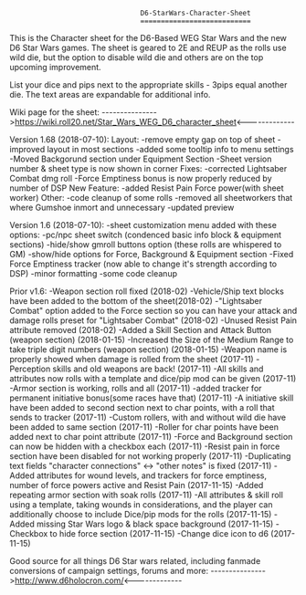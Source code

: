 									D6-StarWars-Character-Sheet
									===========================

This is the Character sheet for the D6-Based  WEG Star Wars and the new D6 Star Wars games. The sheet is geared to 2E and REUP as the rolls use wild die, but the option to disable wild die and others are on the top upcoming improvement.

List your dice and pips next to the appropriate skills -  3pips equal another die.
The text areas are expandable for additional info. 

Wiki page for the sheet:
		--------------->https://wiki.roll20.net/Star_Wars_WEG_D6_character_sheet<-------------

Version 1.68 (2018-07-10):
	Layout:
	-remove empty gap on top of sheet
	-improved layout in most sections
	-added some tooltip info to menu settings
	-Moved Backgorund section under Equipment Section
	-Sheet version number & sheet type is now shown in corner
	Fixes:
	-corrected Lightsaber Combat dmg roll
	-Force Emptiness bonus is now properly reduced by number of DSP
	New Feature:
	-added Resist Pain Force power(with sheet worker)
	Other:
	-code cleanup of some rolls
	-removed all sheetworkers that where Gumshoe inmort and unnecessary 
	-updated preview


		
Version 1.6 (2018-07-10):
	-sheet customization menu added with these options:
		-pc/npc sheet switch 							(condenced basic info block & equipment sections)
		-hide/show gmroll buttons option 				(these rolls are whispered to GM)
		-show/hide options for Force, Background & Equipment section
	-Fixed Force Emptiness tracker						(now able to change it's strength according to DSP)
	-minor formatting
	-some code cleanup

Prior v1.6:
	-Weapon section roll fixed (2018-02)
	-Vehicle/Ship text blocks have been added to the bottom of the sheet(2018-02)
	-"Lightsaber Combat" option added to the Force section so you can have your attack and damage rolls preset for "Lightsaber Combat" (2018-02)
	-Unused Resist Pain attribute removed (2018-02)
	-Added a Skill Section and Attack Button (weapon section) (2018-01-15)
	-Increased the Size of the Medium Range to take triple digit numbers (weapon section) (2018-01-15)
	-Weapon name is properly showed when damage is rolled from the sheet (2017-11)
	-Perception skills and old weapons are back! (2017-11)
	-All skills and attributes now rolls with a template and dice/pip mod can be given (2017-11)
	-Armor section is working, rolls and all (2017-11)
	-added tracker for permanent initiative bonus(some races have that) (2017-11)
	-A initiative skill have been added to second section next to char points, with a roll that sends to tracker (2017-11)
	-Custom rollers, with and without wild die have been added to same section (2017-11)
	-Roller for char points have been added next to char point attribute (2017-11)
	-Force and Background section can now be hidden with a checkbox each (2017-11)
	-Resist pain in force section have been disabled for not working properly (2017-11)
	-Duplicating text fields "character connections" <-> "other notes" is fixed (2017-11)
	-Added attributes for wound levels, and trackers for force emptiness, number of force powers active and Resist Pain (2017-11-15)
	-Added repeating armor section with soak rolls (2017-11)
	-All attributes & skill roll using a template, taking wounds  in considerations, and the player can additionally choose to include Dice/pip mods for the rolls (2017-11-15)
	-Added missing Star Wars logo & black space background (2017-11-15)
	-Checkbox to hide force section (2017-11-15)
	-Change dice icon to d6	(2017-11-15)

Good source for all things D6 Star wars related, including fanmade conversions of campaign settings, forums and more:
						--------------->http://www.d6holocron.com/<-------------